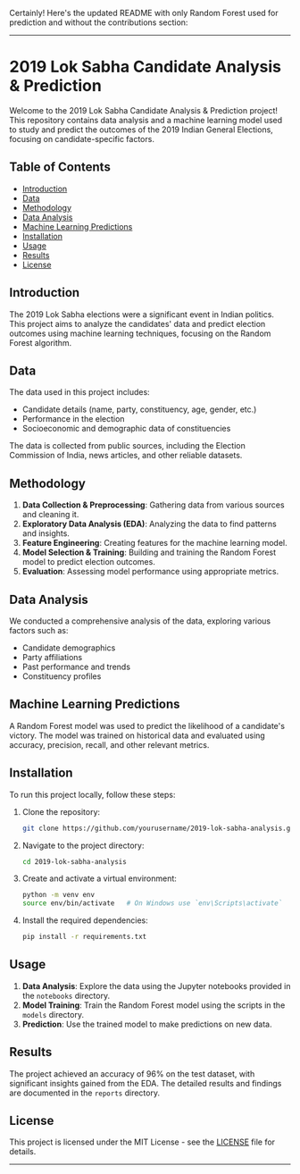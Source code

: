 Certainly! Here's the updated README with only Random Forest used for prediction and without the contributions section:

---

# 2019 Lok Sabha Candidate Analysis & Prediction

Welcome to the 2019 Lok Sabha Candidate Analysis & Prediction project! This repository contains data analysis and a machine learning model used to study and predict the outcomes of the 2019 Indian General Elections, focusing on candidate-specific factors.

## Table of Contents

- [Introduction](#introduction)
- [Data](#data)
- [Methodology](#methodology)
- [Data Analysis](#data-analysis)
- [Machine Learning Predictions](#machine-learning-predictions)
- [Installation](#installation)
- [Usage](#usage)
- [Results](#results)
- [License](#license)

## Introduction

The 2019 Lok Sabha elections were a significant event in Indian politics. This project aims to analyze the candidates' data and predict election outcomes using machine learning techniques, focusing on the Random Forest algorithm.

## Data

The data used in this project includes:

- Candidate details (name, party, constituency, age, gender, etc.)
- Performance in the election
- Socioeconomic and demographic data of constituencies

The data is collected from public sources, including the Election Commission of India, news articles, and other reliable datasets.

## Methodology

1. **Data Collection & Preprocessing**: Gathering data from various sources and cleaning it.
2. **Exploratory Data Analysis (EDA)**: Analyzing the data to find patterns and insights.
3. **Feature Engineering**: Creating features for the machine learning model.
4. **Model Selection & Training**: Building and training the Random Forest model to predict election outcomes.
5. **Evaluation**: Assessing model performance using appropriate metrics.

## Data Analysis

We conducted a comprehensive analysis of the data, exploring various factors such as:

- Candidate demographics
- Party affiliations
- Past performance and trends
- Constituency profiles

## Machine Learning Predictions

A Random Forest model was used to predict the likelihood of a candidate's victory. The model was trained on historical data and evaluated using accuracy, precision, recall, and other relevant metrics.

## Installation

To run this project locally, follow these steps:

1. Clone the repository:
   ```bash
   git clone https://github.com/yourusername/2019-lok-sabha-analysis.git
   ```
2. Navigate to the project directory:
   ```bash
   cd 2019-lok-sabha-analysis
   ```
3. Create and activate a virtual environment:
   ```bash
   python -m venv env
   source env/bin/activate   # On Windows use `env\Scripts\activate`
   ```
4. Install the required dependencies:
   ```bash
   pip install -r requirements.txt
   ```

## Usage

1. **Data Analysis**: Explore the data using the Jupyter notebooks provided in the `notebooks` directory.
2. **Model Training**: Train the Random Forest model using the scripts in the `models` directory.
3. **Prediction**: Use the trained model to make predictions on new data.

## Results

The project achieved an accuracy of 96% on the test dataset, with significant insights gained from the EDA. The detailed results and findings are documented in the `reports` directory.

## License

This project is licensed under the MIT License - see the [LICENSE](LICENSE) file for details.

---
